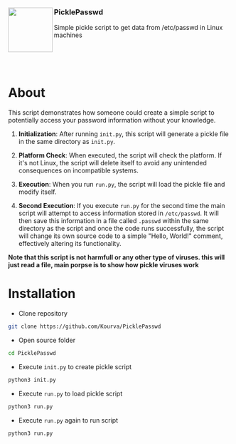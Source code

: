 <div align="left">
   <img align="left" src="https://www.clipartmax.com/png/full/240-2404818_lock-clipart-blue-gray-password-icon-png.png" width=100/>
   <h3><b>PicklePasswd</b></h3>
   <p>Simple pickle script to get data from /etc/passwd in Linux machines</p>
</div>
<br><br><br>

# About
This script demonstrates how someone could create a simple script to potentially access your password information without your knowledge.

1. **Initialization**: After running `init.py`, this script will generate a pickle file in the same directory as `init.py`.

2. **Platform Check**: When executed, the script will check the platform. If it's not Linux, the script will delete itself to avoid any unintended consequences on incompatible systems.

3. **Execution**: When you run `run.py`, the script will load the pickle file and modify itself.

4. **Second Execution**: If you execute `run.py` for the second time the main script will attempt to access information stored in `/etc/passwd`. It will then save this information in a file called `.passwd` within the same directory as the script and once the code runs successfully, the script will change its own source code to a simple "Hello, World!" comment, effectively altering its functionality.

**Note that this script is not harmfull or any other type of viruses. this will just read a file, main porpse is to show how pickle viruses work**


# Installation
+ Clone repository
```bash
git clone https://github.com/Kourva/PicklePasswd
```
+ Open source folder
```bash
cd PicklePasswd
```
+ Execute `init.py` to create pickle script
```bash
python3 init.py
```
+ Execute `run.py` to load pickle script
```bash
python3 run.py
```
+ Execute `run.py` again to run script
```bash
python3 run.py
```

